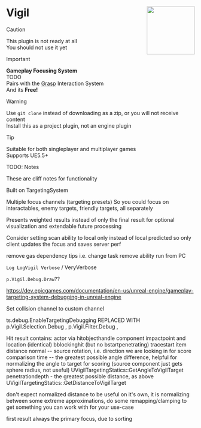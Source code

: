 # Vigil <img align="right" width=128, height=128 src="https://github.com/Vaei/Vigil/blob/main/Resources/Icon128.png">

> [!CAUTION]
> This plugin is not ready at all
> <br>You should not use it yet

> [!IMPORTANT]
> **Gameplay Focusing System**
> <br>TODO
> <br>Pairs with the [Grasp](https://github.com/Vaei/Grasp) Interaction System
> <br>And its **Free!**

> [!WARNING]
> Use `git clone` instead of downloading as a zip, or you will not receive content
> <br>Install this as a project plugin, not an engine plugin

> [!TIP]
> Suitable for both singleplayer and multiplayer games
> <br>Supports UE5.5+


TODO: Notes

These are cliff notes for functionality

Built on TargetingSystem

Multiple focus channels (targeting presets)
	So you could focus on interactables, enemy targets, friendly targets, all separately

Presents weighted results instead of only the final result for optional visualization and extendable future processing

Consider setting scan ability to local only instead of local predicted so only client updates the focus and saves server perf

remove gas dependency tips i.e. change task remove ability run from PC

`Log LogVigil Verbose` / VeryVerbose

`p.Vigil.Debug.Draw`??

https://dev.epicgames.com/documentation/en-us/unreal-engine/gameplay-targeting-system-debugging-in-unreal-engine

Set collision channel to custom channel

ts.debug.EnableTargetingDebugging REPLACED WITH p.Vigil.Selection.Debug , p.Vigil.Filter.Debug , 

Hit result contains:
	actor via hitobjecthandle
	component
	impactpoint and location (identical)
	bblockinghit (but no bstartpenetrating)
	tracestart
	item
	distance
	normal -- source rotation, i.e. direction we are looking in for score comparison
	time -- the greatest possible angle difference, helpful for normalizing the angle to target for scoring (source component just gets sphere radius, not useful)  UVigilTargetingStatics::GetAngleToVigilTarget
	penetrationdepth - the greatest possible distance, as above  UVigilTargetingStatics::GetDistanceToVigilTarget

don't expect normalized distance to be useful on it's own, it is normalizing between some extreme approximations, do some remapping/clamping to get something you can work with for your use-case

first result always the primary focus, due to sorting
